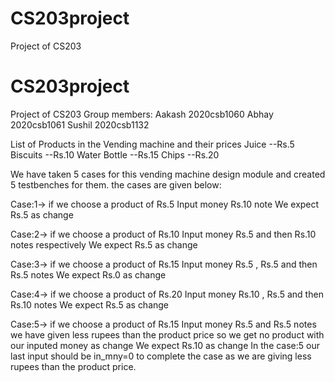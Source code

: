 # CS203project
Project of CS203
# CS203project
Project of CS203
Group members: Aakash 2020csb1060
               Abhay  2020csb1061
               Sushil 2020csb1132
               
List of Products in the Vending machine and their prices
Juice        --Rs.5
Biscuits      --Rs.10
Water Bottle --Rs.15
Chips        --Rs.20

We have taken  5 cases for this vending machine design module and created 5 testbenches for them.
the cases are given below:

Case:1->
  if we choose a product of Rs.5
  Input money Rs.10 note
  We expect Rs.5 as change

Case:2->
  if we choose a product of Rs.10
  Input money Rs.5 and then Rs.10 notes respectively
  We expect Rs.5 as change

Case:3->
  if we choose a product of Rs.15
  Input money Rs.5 , Rs.5 and then Rs.5 notes 
  We expect Rs.0 as change
  
 Case:4->
  if we choose a product of Rs.20
  Input money Rs.10 , Rs.5 and then Rs.10 notes 
  We expect Rs.5 as change


 Case:5->
  if we choose a product of Rs.15
  Input money Rs.5 and Rs.5 notes we have given less rupees than the product price so we get  no product with our inputed money as change
  We expect Rs.10 as change
In the case:5 our last input should be in_mny=0 to complete the case as we are giving less rupees than the product price.
